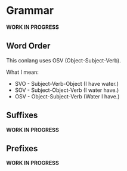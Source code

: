 # Grammar
**WORK IN PROGRESS**

## Word Order
This conlang uses OSV (Object-Subject-Verb).

What I mean:
* SVO - Subject-Verb-Object (I have water.)
* SOV - Subject-Object-Verb (I water have.)
* OSV - Object-Subject-Verb (Water I have.) <!-- okay yoda -->

## Suffixes
**WORK IN PROGRESS**

## Prefixes
**WORK IN PROGRESS**